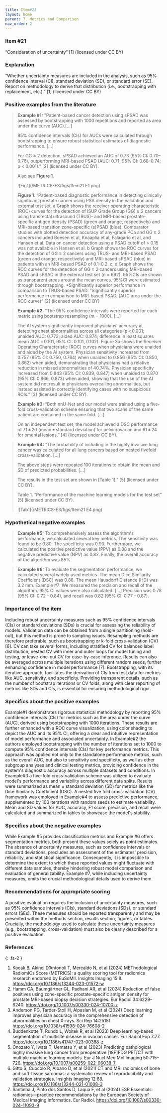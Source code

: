 ```yaml
---
title: Item#21
layout: home
parent: 7. Metrics and Comparison
nav_order: 2
---
```


### Item #21

“Consideration of uncertainty” [1]  (licensed under CC BY)

### Explanation
“Whether uncertainty measures are included in the analysis, such as 95% confidence interval (CI), standard deviation (SD), or standard error (SE). Report on methodology to derive that distribution (i.e., bootstrapping with replacement, etc.).” [1]  (licensed under CC BY)

### Positive examples from the literature 
> **Example #1:** "Patient-based cancer detection using sPSAD was assessed by bootstrapping with 1000 repetitions and reported as area under the curve (AUC).[…]
>
> 95% confidence intervals (CIs) for AUCs were calculated through bootstrapping to ensure robust statistical estimates of diagnostic performance. […]
>
> For GG ≥ 2 detection, sPSAD achieved an AUC of 0.73 (95% CI: 0.70–0.76), outperforming MRI-based PSAD (AUC: 0.71, 95% CI: 0.68–0.74; p < 0.001)." [2] (licensed under CC BY).
>
> Also see **Figure 1**.
> 
>![Fig1](/METRICS-E3/figs/Item21 E1.png) 
>
> **Figure 1**. “Patient-based diagnostic performance in detecting clinically significant prostate cancer using PSA density in the validation and external test set. a Graph shows the receiver operating characteristic (ROC) curves for the detection of ISUP Grade Group (GG) ≥ 2 cancers using transrectal ultrasound (TRUS)- and MRI-based prostate-specific antigen density (PSAD) (green and orange, respectively) and MRI-based transition zone-specific (s)PSAD (blue). Comparator studies with plotted detection accuracy of any-grade PCa and GG ≥ 2 cancers included Boesen et al, Knaaplia et al, Falagario et al, and Hansen et al. Data on cancer detection using a PSAD cutoff of > 0.15 was not available in Hansen et al. b Graph shows the ROC curves for the detection of GG ≥ 2 cancers using TRUS- and MRI-based PSAD (green and orange, respectively) and MRI-based sPSAD (blue) in patients with an MRI-based PSAD of 0.1–0.2. c, d Graph shows the ROC curves for the detection of GG ≥ 2 cancers using MRI-based PSAD and sPSAD in the external test set (n = 692). 95%CIs are shown as transparent areas around the mean curves. 95%CI were estimated through bootstrapping. *Significantly superior performance in comparison to TRUS-based PSAD. °Significantly superior performance in comparison to MRI-based PSAD. (AUC area under the ROC curve)” [2] (licensed under CC BY)

> **Example #2:** “The 95% confidence intervals were reported for each metric using bootstrap resampling (m = 1000). […]
>
> The AI system significantly improved physicians’ accuracy at detecting chest abnormalities across all categories (p < 0.001; unaided AUC: 0.773; aided AUC: 0.874; difference in least squares mean AUC = 0.101, 95% CI: 0.101, 0.102). Figure 3a shows the Receiver Operating Characteristic (ROC) curves when physicians were unaided and aided by the AI system. Physician sensitivity increased from 0.757 (95% CI: 0.750, 0.764) when unaided to 0.856 (95% CI: 0.850, 0.862) when aided, demonstrating that physicians had a relative reduction in missed abnormalities of 40.74%. Physician specificity increased from 0.843 (95% CI: 0.839, 0.847) when unaided to 0.870 (95% CI: 0.866, 0.873) when aided, showing that the use of the AI system did not result in physicians overcalling abnormalities, but instead assisted in correctly identifying cases with no suspicious ROIs.” [3] (licensed under CC BY).

> **Example #3:** “Both nnU-Net and our model were trained using a five-fold cross-validation scheme ensuring that two scans of the same patient are contained in the same fold. […]
> 
> On an independent test set, the model achieved a DSC performance of 71 ± 20 (mean ± standard deviation) for pelvic/ovarian and 61 ± 24 for omental lesions.” [4] (licensed under CC BY).

> **Example #4:** "The probability of including in the highly invasive lung cancer was calculated for all lung cancers based on nested fivefold cross-validation. […]
>
> The above steps were repeated 100 iterations to obtain the mean and SD of predicted probabilities. […]
>
> The results in the test set are shown in [Table 1].” [5] (licensed under CC BY).
> 
> Table 1. “Performance of the machine learning models for the test set” [5] (licensed under CC BY).
>
>![Tab1](/METRICS-E3/figs/Item21 E4.png) 


### Hypothetical negative examples
> **Example #5:** To comprehensively assess the algorithm's performance, we calculated several key metrics. The sensitivity was found to be 0.80. The specificity was 0.90. Furthermore, we calculated the positive predictive value (PPV) as 0.88 and the negative predictive value (NPV) as 0.82. Finally, the overall accuracy of the algorithm was 85%.

> **Example #6:** To evaluate the segmentation performance, we calculated several widely used metrics. The mean Dice Similarity Coefficient (DSC) was 0.88. The mean Hausdorff Distance (HD) was 3.2 mm.
Example #7: We measured the precision and recall of the algorithm. 95% CI values were also calculated. […] 
Precision was 0.78 (95% CI: 0.72 - 0.84), and recall was 0.82 (95% CI: 0.77 - 0.87). 

### Importance of the item
Including robust uncertainty measures such as 95% confidence intervals (CIs) or standard deviations (SDs) is crucial for assessing the reliability of models. Validation data can be obtained from a single partitioning (hold-out), but this method is prone to sampling issues. Resampling methods are therefore preferable, such as bootstrapping or k-fold cross-validation (CV) [6]. CV can take several forms, including stratified CV for balanced label distribution, nested CV with inner and outer loops for model tuning and testing, or leave-one-out CV for case-by-case inference. Results can also be averaged across multiple iterations using different random seeds, further enhancing confidence in model performance [7]. Bootstrapping, with its iterative approach, facilitates the derivation of CIs from test data for metrics like AUC, sensitivity, and specificity. Providing transparent details, such as the number of bootstrap iterations or CV folds, along with clear reporting of metrics like SDs and CIs, is essential for ensuring methodological rigor.

### Specifics about the positive examples
Example#1 demonstrates rigorous statistical methodology by reporting 95% confidence intervals (CIs) for metrics such as the area under the curve (AUC), derived using bootstrapping with 1000 iterations. These results are further enhanced with a ROC curve visualization, using color shading to depict the AUC and its 95% CI, offering a clear and intuitive representation of model performance and associated uncertainty. In Example#2 the authors employed bootstrapping with the number of iterations set to 1000 to compute 95% confidence intervals (CIs) for key performance metrics. This approach was applied not only to the standalone performance metrics, such as the overall AUC, but also to sensitivity and specificity, as well as other subgroup analyses and clinical testing metrics, providing confidence in the system's diagnostic accuracy across multiple datasets and conditions. In Example#3 a five-fold cross-validation scheme was utilized to evaluate model's performance and variability across different data splits. Results were summarized as mean ± standard deviation (SD) for metrics like the Dice Similarity Coefficient (DSC). A nested five fold cross-validation (CV) framework was employed in Example#4 to assess predictive performance, supplemented by 100 iterations with random seeds to estimate variability. Mean and SD values for AUC, accuracy, F1 score, precision, and recall were calculated and summarized in tables to showcase the model's stability.

### Specifics about the negative examples
While Example #5 provides classification metrics and Example #6 offers segmentation metrics, both present these values solely as point estimates. The absence of uncertainty measures, such as confidence intervals or standard deviations, precludes an assessment of the estimates' precision, reliability, and statistical significance. Consequently, it is impossible to determine the extent to which these reported values might fluctuate with different data samples, thereby hindering robust model comparison and evaluation of generalizability. Example #7, while including uncertainty measures, omits the crucial methodological details used to derive them.

### Recommendations for appropriate scoring
A positive evaluation requires the inclusion of uncertainty measures, such as 95% confidence intervals (CIs), standard deviations (SDs), or standard errors (SEs). These measures should be reported transparently and may be presented within the methods section, results section, figures, or tables. 
Crucially, the methodology used to calculate these uncertainty measures (e.g., bootstrapping, cross-validation) must also be clearly described for a positive evaluation.

### References

{: .fs-2 }

1. 	Kocak B, Akinci D’Antonoli T, Mercaldo N, et al (2024) METhodological RadiomICs Score (METRICS): a quality scoring tool for radiomics research endorsed by EuSoMII. Insights Imaging 15:8. https://doi.org/10.1186/s13244-023-01572-w
2. 	Hamm CA, Baumgärtner GL, Padhani AR, et al (2024) Reduction of false positives using zone-specific prostate-specific antigen density for prostate MRI-based biopsy decision strategies. Eur Radiol 34:6229–6240. https://doi.org/10.1007/s00330-024-10700-z
3. 	Anderson PG, Tarder-Stoll H, Alpaslan M, et al (2024) Deep learning improves physician accuracy in the comprehensive detection of abnormalities on chest X-rays. Sci Rep 14:25151. https://doi.org/10.1038/s41598-024-76608-2
4. 	Buddenkotte T, Rundo L, Woitek R, et al (2023) Deep learning-based segmentation of multisite disease in ovarian cancer. Eur Radiol Exp 7:77. https://doi.org/10.1186/s41747-023-00388-z
5. 	Onozato Y, Iwata T, Uematsu Y, et al (2023) Predicting pathological highly invasive lung cancer from preoperative [18F]FDG PET/CT with multiple machine learning models. Eur J Nucl Med Mol Imaging 50:715–726. https://doi.org/10.1007/s00259-022-06038-7
6. 	Gitto S, Cuocolo R, Albano D, et al (2021) CT and MRI radiomics of bone and soft-tissue sarcomas: a systematic review of reproducibility and validation strategies. Insights Imaging 12:68. https://doi.org/10.1186/s13244-021-01008-3
7. 	Santinha J, Pinto dos Santos D, Laqua F, et al (2024) ESR Essentials: radiomics—practice recommendations by the European Society of Medical Imaging Informatics. Eur Radiol. https://doi.org/10.1007/s00330-024-11093-9




